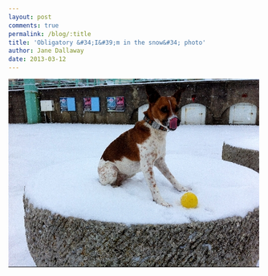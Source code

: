 ```yaml
---
layout: post
comments: true
permalink: /blog/:title
title: 'Obligatory &#34;I&#39;m in the snow&#34; photo'
author: Jane Dallaway
date: 2013-03-12
---
```


<div><a href="/media/Uphoto.JPG"><img width="500" src="/media/Uphoto.JPG.500.JPG" height="376"></img></a></div>



 
    
